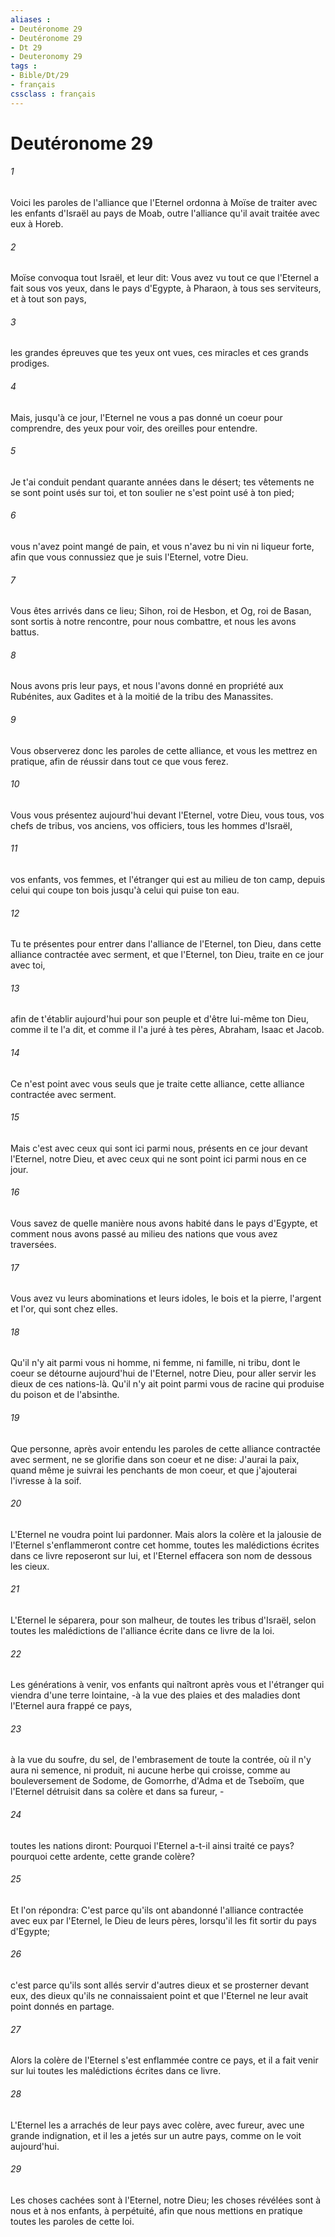 ```yaml
---
aliases : 
- Deutéronome 29
- Deutéronome 29
- Dt 29
- Deuteronomy 29
tags : 
- Bible/Dt/29
- français
cssclass : français
---
```


# Deutéronome 29

###### 1
Voici les paroles de l'alliance que l'Eternel ordonna à Moïse de traiter avec les enfants d'Israël au pays de Moab, outre l'alliance qu'il avait traitée avec eux à Horeb.
###### 2
Moïse convoqua tout Israël, et leur dit: Vous avez vu tout ce que l'Eternel a fait sous vos yeux, dans le pays d'Egypte, à Pharaon, à tous ses serviteurs, et à tout son pays,
###### 3
les grandes épreuves que tes yeux ont vues, ces miracles et ces grands prodiges.
###### 4
Mais, jusqu'à ce jour, l'Eternel ne vous a pas donné un coeur pour comprendre, des yeux pour voir, des oreilles pour entendre.
###### 5
Je t'ai conduit pendant quarante années dans le désert; tes vêtements ne se sont point usés sur toi, et ton soulier ne s'est point usé à ton pied;
###### 6
vous n'avez point mangé de pain, et vous n'avez bu ni vin ni liqueur forte, afin que vous connussiez que je suis l'Eternel, votre Dieu.
###### 7
Vous êtes arrivés dans ce lieu; Sihon, roi de Hesbon, et Og, roi de Basan, sont sortis à notre rencontre, pour nous combattre, et nous les avons battus.
###### 8
Nous avons pris leur pays, et nous l'avons donné en propriété aux Rubénites, aux Gadites et à la moitié de la tribu des Manassites.
###### 9
Vous observerez donc les paroles de cette alliance, et vous les mettrez en pratique, afin de réussir dans tout ce que vous ferez.
###### 10
Vous vous présentez aujourd'hui devant l'Eternel, votre Dieu, vous tous, vos chefs de tribus, vos anciens, vos officiers, tous les hommes d'Israël,
###### 11
vos enfants, vos femmes, et l'étranger qui est au milieu de ton camp, depuis celui qui coupe ton bois jusqu'à celui qui puise ton eau.
###### 12
Tu te présentes pour entrer dans l'alliance de l'Eternel, ton Dieu, dans cette alliance contractée avec serment, et que l'Eternel, ton Dieu, traite en ce jour avec toi,
###### 13
afin de t'établir aujourd'hui pour son peuple et d'être lui-même ton Dieu, comme il te l'a dit, et comme il l'a juré à tes pères, Abraham, Isaac et Jacob.
###### 14
Ce n'est point avec vous seuls que je traite cette alliance, cette alliance contractée avec serment.
###### 15
Mais c'est avec ceux qui sont ici parmi nous, présents en ce jour devant l'Eternel, notre Dieu, et avec ceux qui ne sont point ici parmi nous en ce jour.
###### 16
Vous savez de quelle manière nous avons habité dans le pays d'Egypte, et comment nous avons passé au milieu des nations que vous avez traversées.
###### 17
Vous avez vu leurs abominations et leurs idoles, le bois et la pierre, l'argent et l'or, qui sont chez elles.
###### 18
Qu'il n'y ait parmi vous ni homme, ni femme, ni famille, ni tribu, dont le coeur se détourne aujourd'hui de l'Eternel, notre Dieu, pour aller servir les dieux de ces nations-là. Qu'il n'y ait point parmi vous de racine qui produise du poison et de l'absinthe.
###### 19
Que personne, après avoir entendu les paroles de cette alliance contractée avec serment, ne se glorifie dans son coeur et ne dise: J'aurai la paix, quand même je suivrai les penchants de mon coeur, et que j'ajouterai l'ivresse à la soif.
###### 20
L'Eternel ne voudra point lui pardonner. Mais alors la colère et la jalousie de l'Eternel s'enflammeront contre cet homme, toutes les malédictions écrites dans ce livre reposeront sur lui, et l'Eternel effacera son nom de dessous les cieux.
###### 21
L'Eternel le séparera, pour son malheur, de toutes les tribus d'Israël, selon toutes les malédictions de l'alliance écrite dans ce livre de la loi.
###### 22
Les générations à venir, vos enfants qui naîtront après vous et l'étranger qui viendra d'une terre lointaine, -à la vue des plaies et des maladies dont l'Eternel aura frappé ce pays,
###### 23
à la vue du soufre, du sel, de l'embrasement de toute la contrée, où il n'y aura ni semence, ni produit, ni aucune herbe qui croisse, comme au bouleversement de Sodome, de Gomorrhe, d'Adma et de Tseboïm, que l'Eternel détruisit dans sa colère et dans sa fureur, -
###### 24
toutes les nations diront: Pourquoi l'Eternel a-t-il ainsi traité ce pays? pourquoi cette ardente, cette grande colère?
###### 25
Et l'on répondra: C'est parce qu'ils ont abandonné l'alliance contractée avec eux par l'Eternel, le Dieu de leurs pères, lorsqu'il les fit sortir du pays d'Egypte;
###### 26
c'est parce qu'ils sont allés servir d'autres dieux et se prosterner devant eux, des dieux qu'ils ne connaissaient point et que l'Eternel ne leur avait point donnés en partage.
###### 27
Alors la colère de l'Eternel s'est enflammée contre ce pays, et il a fait venir sur lui toutes les malédictions écrites dans ce livre.
###### 28
L'Eternel les a arrachés de leur pays avec colère, avec fureur, avec une grande indignation, et il les a jetés sur un autre pays, comme on le voit aujourd'hui.
###### 29
Les choses cachées sont à l'Eternel, notre Dieu; les choses révélées sont à nous et à nos enfants, à perpétuité, afin que nous mettions en pratique toutes les paroles de cette loi.
